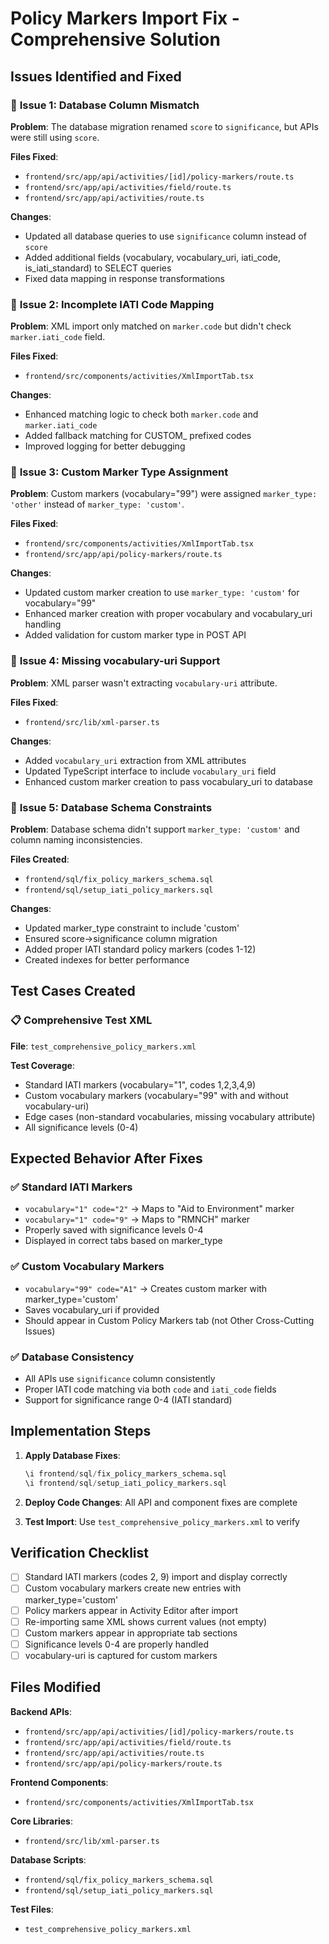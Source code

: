 # Policy Markers Import Fix - Comprehensive Solution

## Issues Identified and Fixed

### 🔧 **Issue 1: Database Column Mismatch**
**Problem**: The database migration renamed `score` to `significance`, but APIs were still using `score`.

**Files Fixed**:
- `frontend/src/app/api/activities/[id]/policy-markers/route.ts`
- `frontend/src/app/api/activities/field/route.ts`  
- `frontend/src/app/api/activities/route.ts`

**Changes**:
- Updated all database queries to use `significance` column instead of `score`
- Added additional fields (vocabulary, vocabulary_uri, iati_code, is_iati_standard) to SELECT queries
- Fixed data mapping in response transformations

### 🔧 **Issue 2: Incomplete IATI Code Mapping**
**Problem**: XML import only matched on `marker.code` but didn't check `marker.iati_code` field.

**Files Fixed**:
- `frontend/src/components/activities/XmlImportTab.tsx`

**Changes**:
- Enhanced matching logic to check both `marker.code` and `marker.iati_code`
- Added fallback matching for CUSTOM_ prefixed codes
- Improved logging for better debugging

### 🔧 **Issue 3: Custom Marker Type Assignment**
**Problem**: Custom markers (vocabulary="99") were assigned `marker_type: 'other'` instead of `marker_type: 'custom'`.

**Files Fixed**:
- `frontend/src/components/activities/XmlImportTab.tsx`
- `frontend/src/app/api/policy-markers/route.ts`

**Changes**:
- Updated custom marker creation to use `marker_type: 'custom'` for vocabulary="99"
- Enhanced marker creation with proper vocabulary and vocabulary_uri handling
- Added validation for custom marker type in POST API

### 🔧 **Issue 4: Missing vocabulary-uri Support**
**Problem**: XML parser wasn't extracting `vocabulary-uri` attribute.

**Files Fixed**:
- `frontend/src/lib/xml-parser.ts`

**Changes**:
- Added `vocabulary_uri` extraction from XML attributes
- Updated TypeScript interface to include `vocabulary_uri` field
- Enhanced custom marker creation to pass vocabulary_uri to database

### 🔧 **Issue 5: Database Schema Constraints**
**Problem**: Database schema didn't support `marker_type: 'custom'` and column naming inconsistencies.

**Files Created**:
- `frontend/sql/fix_policy_markers_schema.sql`
- `frontend/sql/setup_iati_policy_markers.sql`

**Changes**:
- Updated marker_type constraint to include 'custom'
- Ensured score→significance column migration
- Added proper IATI standard policy markers (codes 1-12)
- Created indexes for better performance

## Test Cases Created

### 📋 **Comprehensive Test XML**
**File**: `test_comprehensive_policy_markers.xml`

**Test Coverage**:
- Standard IATI markers (vocabulary="1", codes 1,2,3,4,9)
- Custom vocabulary markers (vocabulary="99" with and without vocabulary-uri)
- Edge cases (non-standard vocabularies, missing vocabulary attribute)
- All significance levels (0-4)

## Expected Behavior After Fixes

### ✅ **Standard IATI Markers**
- `vocabulary="1" code="2"` → Maps to "Aid to Environment" marker
- `vocabulary="1" code="9"` → Maps to "RMNCH" marker  
- Properly saved with significance levels 0-4
- Displayed in correct tabs based on marker_type

### ✅ **Custom Vocabulary Markers**
- `vocabulary="99" code="A1"` → Creates custom marker with marker_type='custom'
- Saves vocabulary_uri if provided
- Should appear in Custom Policy Markers tab (not Other Cross-Cutting Issues)

### ✅ **Database Consistency**
- All APIs use `significance` column consistently
- Proper IATI code matching via both `code` and `iati_code` fields
- Support for significance range 0-4 (IATI standard)

## Implementation Steps

1. **Apply Database Fixes**:
   ```sql
   \i frontend/sql/fix_policy_markers_schema.sql
   \i frontend/sql/setup_iati_policy_markers.sql
   ```

2. **Deploy Code Changes**: All API and component fixes are complete

3. **Test Import**: Use `test_comprehensive_policy_markers.xml` to verify

## Verification Checklist

- [ ] Standard IATI markers (codes 2, 9) import and display correctly
- [ ] Custom vocabulary markers create new entries with marker_type='custom'  
- [ ] Policy markers appear in Activity Editor after import
- [ ] Re-importing same XML shows current values (not empty)
- [ ] Custom markers appear in appropriate tab sections
- [ ] Significance levels 0-4 are properly handled
- [ ] vocabulary-uri is captured for custom markers

## Files Modified

**Backend APIs**:
- `frontend/src/app/api/activities/[id]/policy-markers/route.ts`
- `frontend/src/app/api/activities/field/route.ts`
- `frontend/src/app/api/activities/route.ts`
- `frontend/src/app/api/policy-markers/route.ts`

**Frontend Components**:
- `frontend/src/components/activities/XmlImportTab.tsx`

**Core Libraries**:
- `frontend/src/lib/xml-parser.ts`

**Database Scripts**:
- `frontend/sql/fix_policy_markers_schema.sql`
- `frontend/sql/setup_iati_policy_markers.sql`

**Test Files**:
- `test_comprehensive_policy_markers.xml`































